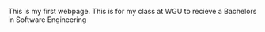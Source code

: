 This is my first webpage.
This is for my class at WGU to recieve a Bachelors in Software Engineering
